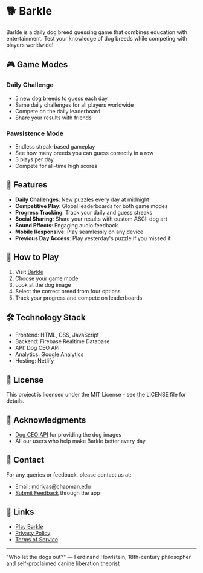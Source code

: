 # 🐕 Barkle

Barkle is a daily dog breed guessing game that combines education with entertainment. Test your knowledge of dog breeds while competing with players worldwide!

## 🎮 Game Modes

### Daily Challenge
- 5 new dog breeds to guess each day
- Same daily challenges for all players worldwide
- Compete on the daily leaderboard
- Share your results with friends

### Pawsistence Mode
- Endless streak-based gameplay
- See how many breeds you can guess correctly in a row
- 3 plays per day
- Compete for all-time high scores

## 🌟 Features

- **Daily Challenges**: New puzzles every day at midnight
- **Competitive Play**: Global leaderboards for both game modes
- **Progress Tracking**: Track your daily and guess streaks
- **Social Sharing**: Share your results with custom ASCII dog art
- **Sound Effects**: Engaging audio feedback
- **Mobile Responsive**: Play seamlessly on any device
- **Previous Day Access**: Play yesterday's puzzle if you missed it

## 🎯 How to Play

1. Visit [Barkle](https://barkle.netlify.app)
2. Choose your game mode
3. Look at the dog image
4. Select the correct breed from four options
5. Track your progress and compete on leaderboards

## 🛠️ Technology Stack

- Frontend: HTML, CSS, JavaScript
- Backend: Firebase Realtime Database
- API: Dog CEO API
- Analytics: Google Analytics
- Hosting: Netlify

## 📝 License

This project is licensed under the MIT License - see the LICENSE file for details.

## 🙏 Acknowledgments

- [Dog CEO API](https://dog.ceo/dog-api/) for providing the dog images
- All our users who help make Barkle better every day

## 📧 Contact

For any queries or feedback, please contact us at:
- Email: mdrivas@chapman.edu
- [Submit Feedback](https://barkle.netlify.app) through the app

## 🔗 Links

- [Play Barkle](https://barkle.netlify.app)
- [Privacy Policy](https://barkle.netlify.app/privacy.html)
- [Terms of Service](https://barkle.netlify.app/terms.html)

---
"Who let the dogs out?"
— Ferdinand Howlstein, 18th-century philosopher and self-proclaimed canine liberation theorist
